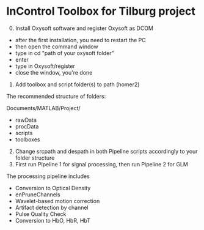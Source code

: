 # InControl Toolbox for Tilburg project
0) Install Oxysoft software and register Oxysoft as DCOM
 - after the first installation, you need to restart the PC
 - then open the command window
 - type in cd "path of your oxysoft folder"
 - enter
 - type in Oxysoft/register
 - close the window, you're done

1) Add toolbox and script folder(s) to path (homer2)

The recommended structure of folders: 

Documents/MATLAB/Project/
- rawData
- procData
- scripts
- toolboxes

2) Change srcpath and despath in both Pipeline scripts accordingly to your folder structure
3) First run Pipeline 1 for signal processing, then run Pipeline 2 for GLM 

The processing pipeline includes 
- Conversion to Optical Density
- enPruneChannels
- Wavelet-based motion correction
- Artifact detection by channel
- Pulse Quality Check
- Conversion to HbO, HbR, HbT
